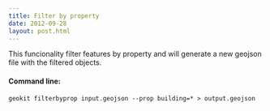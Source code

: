 ```yaml
---
title: Filter by property
date: 2012-09-28
layout: post.html
---
```


This funcionality filter features by property and will generate a new geojson file with the filtered objects.

#### Command line:

```geokit filterbyprop input.geojson --prop building=* > output.geojson```